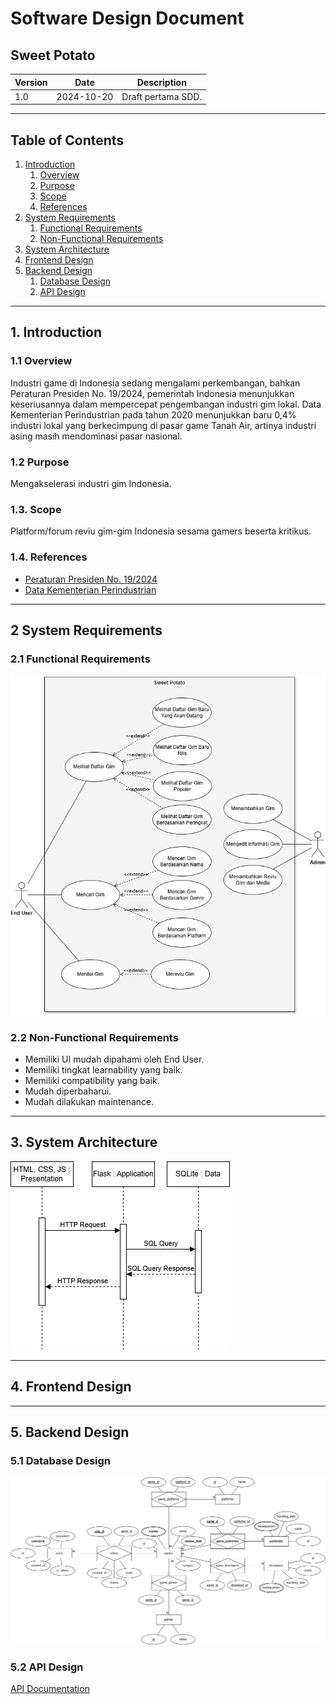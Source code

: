 # Software Design Document

## Sweet Potato

| Version | Date | Description |
|-------|---------|-------------|
| 1.0 | 2024-10-20 | Draft pertama SDD. |

***

## Table of Contents

1. [Introduction](#1-introduction)
    1. [Overview](#11-overview)
    2. [Purpose](#12-purpose)
    3. [Scope](#13-scope)
    4. [References](#14-references)
2. [System Requirements](#2-system-requirements)
    1. [Functional Requirements](#21-functional-requirements)
    2. [Non-Functional Requirements](#22-non-functional-requirements)
3. [System Architecture](#3-system-architecture)
4. [Frontend Design](#4-frontend-design)
5. [Backend Design](#5-backend-design)
    1. [Database Design](#51-database-design)
    2. [API Design](#52-api-design)

***

## 1. Introduction

### 1.1 Overview

Industri game di Indonesia sedang mengalami perkembangan, bahkan Peraturan Presiden No. 19/2024, pemerintah Indonesia menunjukkan keseriusannya dalam mempercepat pengembangan industri gim lokal. Data Kementerian Perindustrian pada tahun 2020 menunjukkan baru 0,4% industri lokal yang berkecimpung di pasar game Tanah Air, artinya industri asing masih mendominasi pasar nasional.

### 1.2 Purpose

Mengakselerasi industri gim Indonesia.

### 1.3. Scope

Platform/forum reviu gim-gim Indonesia sesama gamers beserta kritikus.

### 1.4. References

- [Peraturan Presiden No. 19/2024](https://www.presiden.go.id/id/peraturan-presiden/peraturan-presiden-no-19-tahun-2024-tentang-percepatan-pengembangan-industri-game-lokal)
- [Data Kementerian Perindustrian](https://www.kemenperin.go.id/id/perusahaan-perindustrian/data-perindustrian/data-perindustrian)

***

## 2 System Requirements

### 2.1 Functional Requirements

![Use Case Diagram](./Use%20Case%20Diagram.png)

### 2.2 Non-Functional Requirements

- Memiliki UI mudah dipahami oleh End User.
- Memiliki tingkat learnability yang baik.
- Memiliki compatibility yang baik.
- Mudah diperbaharui.
- Mudah dilakukan maintenance.

***

## 3. System Architecture

![System Architecture Model](./System%20Architecture%20Model.png)

***

## 4. Frontend Design

***

## 5. Backend Design

### 5.1 Database Design

![Entity Relationship Diagram](./Entity%20Relationship%20Diagram.png)

### 5.2 API Design

[API Documentation](../openapi.json)
